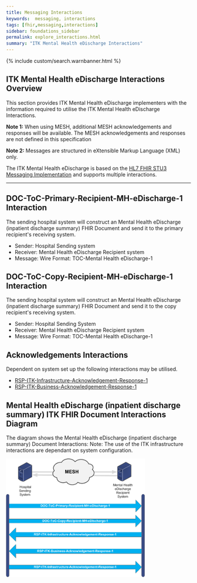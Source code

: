 ```yaml
---
title: Messaging Interactions
keywords:  messaging, interactions
tags: [fhir,messaging,interactions]
sidebar: foundations_sidebar
permalink: explore_interactions.html
summary: "ITK Mental Health eDischarge Interactions"
---
```


{% include custom/search.warnbanner.html %}



## ITK Mental Health eDischarge Interactions Overview ##
This section provides ITK Mental Health eDischarge implementers with the information required to utilise the ITK Mental Health eDischarge Interactions.

**Note 1:** When using MESH, additional MESH acknowledgements and responses will be available.  The MESH acknowledgements and responses are not defined in this specification

**Note 2:** Messages are structured in eXtensible Markup Language (XML) only.

The ITK Mental Health eDischarge is based on the [HL7 FHIR STU3 Messaging Implementation](http://hl7.org/fhir/messaging.html) and supports multiple interactions. 

---------
## DOC-ToC-Primary-Recipient-MH-eDischarge-1 Interaction ##

The sending hospital system will construct an Mental Health eDischarge (inpatient discharge summary) FHIR Document and send it to the primary recipient's receiving system.

- Sender: Hospital Sending system
- Receiver: Mental Health eDischarge Recipient system
- Message: Wire Format: TOC-Mental Health eDischarge-1

## DOC-ToC-Copy-Recipient-MH-eDischarge-1 Interaction ##

The sending hospital system will construct an Mental Health eDischarge (inpatient discharge summary) FHIR Document and send it to the copy recipient's receiving system. 

- Sender: Hospital Sending System
- Receiver: Mental Health eDischarge Recipient system
- Message: Wire Format: TOC-Mental Health eDischarge-1

## Acknowledgements Interactions ##

Dependent on system set up the following interactions may be utilised.


- <a href="https://nhsconnect.github.io/ITK3-FHIR-Messaging-Distribution/explore_interactions.html#rsp-itk-infrastructure-acknowledgement-response-1-interaction" target="_blank">RSP-ITK-Infrastructure-Acknowledgement-Response-1</a>
- <a href="https://nhsconnect.github.io/ITK3-FHIR-Messaging-Distribution/explore_interactions.html#rsp-itk-business-acknowledgement-response-1-interactions" target="_blank">RSP-ITK-Business-Acknowledgement-Response-1</a>

## Mental Health eDischarge (inpatient discharge summary) ITK FHIR Document Interactions Diagram  ##

The diagram shows the Mental Health eDischarge (inpatient discharge summary) Document Interactions: Note: The use of the ITK infrastructure interactions are dependant on system configuration.  


<img src="images/explore/ITK-MH-eDischarge-FHIRInteractions.png" style="width:75%;max-width: 75%;">












